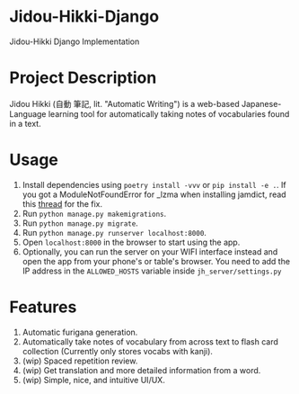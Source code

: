 # Jidou-Hikki-Django
Jidou-Hikki Django Implementation

# Project Description
Jidou Hikki (自動 筆記, lit. "Automatic Writing") is a web-based Japanese-Language learning tool for automatically taking notes of vocabularies found in a text.

# Usage
1. Install dependencies using `poetry install -vvv` or `pip install -e .`. If you got a ModuleNotFoundError for _lzma when installing jamdict, read this [thread](https://github.com/ultralytics/yolov5/issues/1298) for the fix.
2. Run `python manage.py makemigrations`.
3. Run `python manage.py migrate`.
4. Run `python manage.py runserver localhost:8000`.
5. Open `localhost:8000` in the browser to start using the app.
6. Optionally, you can run the server on your WIFI interface instead and open the app from your phone's or table's browser. You need to add the IP address in the `ALLOWED_HOSTS` variable inside `jh_server/settings.py`

# Features
1. Automatic furigana generation.
2. Automatically take notes of vocabulary from across text to flash card collection (Currently only stores vocabs with kanji).
3. (wip) Spaced repetition review.
4. (wip) Get translation and more detailed information from a word.
5. (wip) Simple, nice, and intuitive UI/UX.
